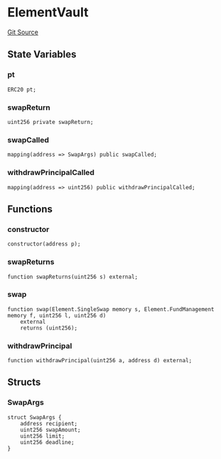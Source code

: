 # ElementVault
[Git Source](https://github.com/Swivel-Finance/illuminate/blob/7162e4822e4bbebd99b67c43e703ecedf92a2138/src/mocks/ElementVault.sol)


## State Variables
### pt

```solidity
ERC20 pt;
```


### swapReturn

```solidity
uint256 private swapReturn;
```


### swapCalled

```solidity
mapping(address => SwapArgs) public swapCalled;
```


### withdrawPrincipalCalled

```solidity
mapping(address => uint256) public withdrawPrincipalCalled;
```


## Functions
### constructor


```solidity
constructor(address p);
```

### swapReturns


```solidity
function swapReturns(uint256 s) external;
```

### swap


```solidity
function swap(Element.SingleSwap memory s, Element.FundManagement memory f, uint256 l, uint256 d)
    external
    returns (uint256);
```

### withdrawPrincipal


```solidity
function withdrawPrincipal(uint256 a, address d) external;
```

## Structs
### SwapArgs

```solidity
struct SwapArgs {
    address recipient;
    uint256 swapAmount;
    uint256 limit;
    uint256 deadline;
}
```

